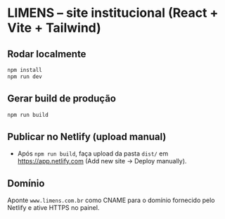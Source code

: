 # LIMENS – site institucional (React + Vite + Tailwind)

## Rodar localmente
```bash
npm install
npm run dev
```

## Gerar build de produção
```bash
npm run build
```

## Publicar no Netlify (upload manual)
- Após `npm run build`, faça upload da pasta `dist/` em https://app.netlify.com (Add new site → Deploy manually).

## Domínio
Aponte `www.limens.com.br` como CNAME para o domínio fornecido pelo Netlify e ative HTTPS no painel.
